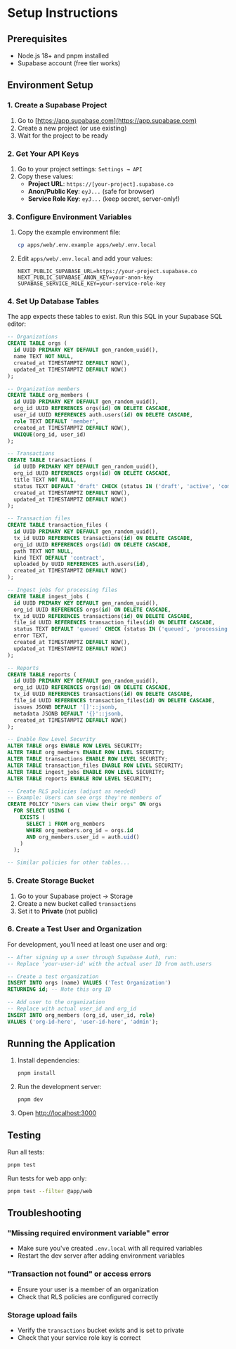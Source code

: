 # Setup Instructions

## Prerequisites

- Node.js 18+ and pnpm installed
- Supabase account (free tier works)

## Environment Setup

### 1. Create a Supabase Project

1. Go to [https://app.supabase.com](https://app.supabase.com)
2. Create a new project (or use existing)
3. Wait for the project to be ready

### 2. Get Your API Keys

1. Go to your project settings: `Settings → API`
2. Copy these values:
   - **Project URL**: `https://[your-project].supabase.co`
   - **Anon/Public Key**: `eyJ...` (safe for browser)
   - **Service Role Key**: `eyJ...` (keep secret, server-only!)

### 3. Configure Environment Variables

1. Copy the example environment file:
   ```bash
   cp apps/web/.env.example apps/web/.env.local
   ```

2. Edit `apps/web/.env.local` and add your values:
   ```env
   NEXT_PUBLIC_SUPABASE_URL=https://your-project.supabase.co
   NEXT_PUBLIC_SUPABASE_ANON_KEY=your-anon-key
   SUPABASE_SERVICE_ROLE_KEY=your-service-role-key
   ```

### 4. Set Up Database Tables

The app expects these tables to exist. Run this SQL in your Supabase SQL editor:

```sql
-- Organizations
CREATE TABLE orgs (
  id UUID PRIMARY KEY DEFAULT gen_random_uuid(),
  name TEXT NOT NULL,
  created_at TIMESTAMPTZ DEFAULT NOW(),
  updated_at TIMESTAMPTZ DEFAULT NOW()
);

-- Organization members
CREATE TABLE org_members (
  id UUID PRIMARY KEY DEFAULT gen_random_uuid(),
  org_id UUID REFERENCES orgs(id) ON DELETE CASCADE,
  user_id UUID REFERENCES auth.users(id) ON DELETE CASCADE,
  role TEXT DEFAULT 'member',
  created_at TIMESTAMPTZ DEFAULT NOW(),
  UNIQUE(org_id, user_id)
);

-- Transactions
CREATE TABLE transactions (
  id UUID PRIMARY KEY DEFAULT gen_random_uuid(),
  org_id UUID REFERENCES orgs(id) ON DELETE CASCADE,
  title TEXT NOT NULL,
  status TEXT DEFAULT 'draft' CHECK (status IN ('draft', 'active', 'completed', 'archived')),
  created_at TIMESTAMPTZ DEFAULT NOW(),
  updated_at TIMESTAMPTZ DEFAULT NOW()
);

-- Transaction files
CREATE TABLE transaction_files (
  id UUID PRIMARY KEY DEFAULT gen_random_uuid(),
  tx_id UUID REFERENCES transactions(id) ON DELETE CASCADE,
  org_id UUID REFERENCES orgs(id) ON DELETE CASCADE,
  path TEXT NOT NULL,
  kind TEXT DEFAULT 'contract',
  uploaded_by UUID REFERENCES auth.users(id),
  created_at TIMESTAMPTZ DEFAULT NOW()
);

-- Ingest jobs for processing files
CREATE TABLE ingest_jobs (
  id UUID PRIMARY KEY DEFAULT gen_random_uuid(),
  org_id UUID REFERENCES orgs(id) ON DELETE CASCADE,
  tx_id UUID REFERENCES transactions(id) ON DELETE CASCADE,
  file_id UUID REFERENCES transaction_files(id) ON DELETE CASCADE,
  status TEXT DEFAULT 'queued' CHECK (status IN ('queued', 'processing', 'completed', 'error')),
  error TEXT,
  created_at TIMESTAMPTZ DEFAULT NOW(),
  updated_at TIMESTAMPTZ DEFAULT NOW()
);

-- Reports
CREATE TABLE reports (
  id UUID PRIMARY KEY DEFAULT gen_random_uuid(),
  org_id UUID REFERENCES orgs(id) ON DELETE CASCADE,
  tx_id UUID REFERENCES transactions(id) ON DELETE CASCADE,
  file_id UUID REFERENCES transaction_files(id) ON DELETE CASCADE,
  issues JSONB DEFAULT '[]'::jsonb,
  metadata JSONB DEFAULT '{}'::jsonb,
  created_at TIMESTAMPTZ DEFAULT NOW()
);

-- Enable Row Level Security
ALTER TABLE orgs ENABLE ROW LEVEL SECURITY;
ALTER TABLE org_members ENABLE ROW LEVEL SECURITY;
ALTER TABLE transactions ENABLE ROW LEVEL SECURITY;
ALTER TABLE transaction_files ENABLE ROW LEVEL SECURITY;
ALTER TABLE ingest_jobs ENABLE ROW LEVEL SECURITY;
ALTER TABLE reports ENABLE ROW LEVEL SECURITY;

-- Create RLS policies (adjust as needed)
-- Example: Users can see orgs they're members of
CREATE POLICY "Users can view their orgs" ON orgs
  FOR SELECT USING (
    EXISTS (
      SELECT 1 FROM org_members
      WHERE org_members.org_id = orgs.id
      AND org_members.user_id = auth.uid()
    )
  );

-- Similar policies for other tables...
```

### 5. Create Storage Bucket

1. Go to your Supabase project → Storage
2. Create a new bucket called `transactions`
3. Set it to **Private** (not public)

### 6. Create a Test User and Organization

For development, you'll need at least one user and org:

```sql
-- After signing up a user through Supabase Auth, run:
-- Replace 'your-user-id' with the actual user ID from auth.users

-- Create a test organization
INSERT INTO orgs (name) VALUES ('Test Organization')
RETURNING id; -- Note this org ID

-- Add user to the organization
-- Replace with actual user_id and org_id
INSERT INTO org_members (org_id, user_id, role)
VALUES ('org-id-here', 'user-id-here', 'admin');
```

## Running the Application

1. Install dependencies:
   ```bash
   pnpm install
   ```

2. Run the development server:
   ```bash
   pnpm dev
   ```

3. Open [http://localhost:3000](http://localhost:3000)

## Testing

Run all tests:
```bash
pnpm test
```

Run tests for web app only:
```bash
pnpm test --filter @app/web
```

## Troubleshooting

### "Missing required environment variable" error
- Make sure you've created `.env.local` with all required variables
- Restart the dev server after adding environment variables

### "Transaction not found" or access errors
- Ensure your user is a member of an organization
- Check that RLS policies are configured correctly

### Storage upload fails
- Verify the `transactions` bucket exists and is set to private
- Check that your service role key is correct